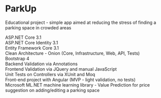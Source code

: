 # ParkUp
Educational project - simple app aimed at reducing the stress of finding a parking space in crowded areas

ASP.NET Core 3.1  
ASP.NET Core Identity 3.1  
Entity Framework Core 3.1  
Clean Architecture - Onion (Core, Infrastructure, Web, API, Tests)  
Bootstrap 4  
Backend Validation via Annotations  
Frontend Validation via JQuery and manual JavaScript  
Unit Tests on Controllers via XUnit and Moq  
Front-end project with Angular (MVP - light validation, no tests)  
Microsoft ML.NET machine learning library - Value Prediction for price suggestion on adding/editing a parking space  
